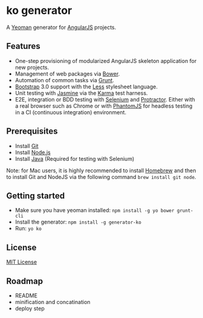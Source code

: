 # ko generator

A [Yeoman](http://yeoman.io/) generator for [AngularJS](http://angularjs.org/) projects.

## Features

  - One-step provisioning of modularized AngularJS skeleton application for new projects.
  - Management of web packages via [Bower](http://bower.io/).
  - Automation of common tasks via [Grunt](http://gruntjs.com/).
  - [Bootstrap](http://getbootstrap.com/) 3.0 support with the [Less](http://lesscss.org/) stylesheet language.
  - Unit testing with [Jasmine](http://pivotal.github.io/jasmine/) via the [Karma](http://karma-runner.github.io/) test harness.
  - E2E, integration or BDD testing with [Selenium](http://docs.seleniumhq.org/) and [Protractor](https://github.com/angular/protractor). Either with a real browser such as Chrome or with [PhantomJS](http://phantomjs.org/) for headless testing in a CI (continuous integration) environment.

## Prerequisites

 - Install [Git](http://help.github.com/set-up-git-redirect)
 - Install [Node.js](http://nodejs.org/download/)
 - Install [Java](http://java.com/) (Required for testing with Selenium)

Note: for Mac users, it is highly recommended to install [Homebrew](http://brew.sh/) and then to install Git and NodeJS via the following command `brew install git node`.

## Getting started
- Make sure you have yeoman installed:
    `npm install -g yo bower grunt-cli`
- Install the generator: `npm install -g generator-ko`
- Run: `yo ko`

## License
[MIT License](http://en.wikipedia.org/wiki/MIT_License)

## Roadmap
- README
- minification and concatination
- deploy step
